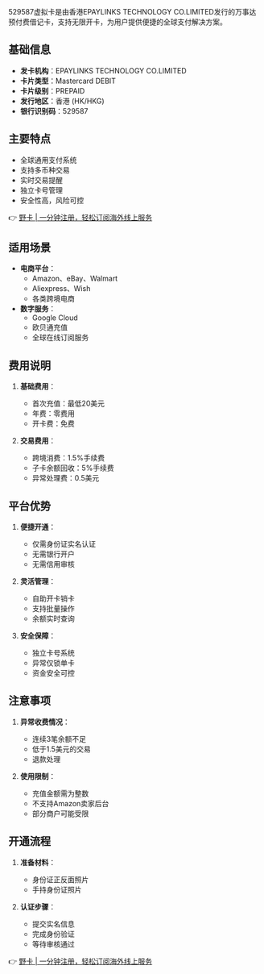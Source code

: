 529587虚拟卡是由香港EPAYLINKS TECHNOLOGY CO.LIMITED发行的万事达预付费借记卡，支持无限开卡，为用户提供便捷的全球支付解决方案。

## **基础信息**

- **发卡机构**：EPAYLINKS TECHNOLOGY CO.LIMITED
- **卡片类型**：Mastercard DEBIT
- **卡片级别**：PREPAID
- **发行地区**：香港 (HK/HKG)
- **银行识别码**：529587

## **主要特点**

- 全球通用支付系统
- 支持多币种交易
- 实时交易提醒
- 独立卡号管理
- 安全性高，风险可控

👉 [野卡 | 一分钟注册，轻松订阅海外线上服务](https://bit.ly/bewildcard)

## **适用场景**

- **电商平台**：
  - Amazon、eBay、Walmart
  - Aliexpress、Wish
  - 各类跨境电商
- **数字服务**：
  - Google Cloud
  - 欧贝通充值
  - 全球在线订阅服务

## **费用说明**

1. **基础费用**：
   - 首次充值：最低20美元
   - 年费：零费用
   - 开卡费：免费

2. **交易费用**：
   - 跨境消费：1.5%手续费
   - 子卡余额回收：5%手续费
   - 异常处理费：0.5美元

## **平台优势**

1. **便捷开通**：
   - 仅需身份证实名认证
   - 无需银行开户
   - 无需信用审核

2. **灵活管理**：
   - 自助开卡销卡
   - 支持批量操作
   - 余额实时查询

3. **安全保障**：
   - 独立卡号系统
   - 异常仅锁单卡
   - 资金安全可控

## **注意事项**

1. **异常收费情况**：
   - 连续3笔余额不足
   - 低于1.5美元的交易
   - 退款处理

2. **使用限制**：
   - 充值金额需为整数
   - 不支持Amazon卖家后台
   - 部分商户可能受限

## **开通流程**

1. **准备材料**：
   - 身份证正反面照片
   - 手持身份证照片

2. **认证步骤**：
   - 提交实名信息
   - 完成身份验证
   - 等待审核通过

👉 [野卡 | 一分钟注册，轻松订阅海外线上服务](https://bit.ly/bewildcard)